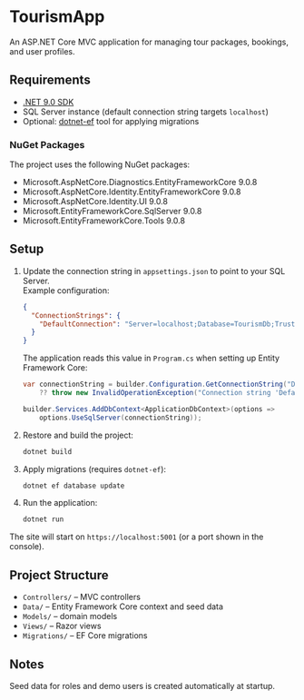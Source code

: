 # TourismApp

An ASP.NET Core MVC application for managing tour packages, bookings, and user profiles.

## Requirements

- [.NET 9.0 SDK](https://dotnet.microsoft.com/download)
- SQL Server instance (default connection string targets `localhost`)
- Optional: [dotnet-ef](https://learn.microsoft.com/ef/core/cli/dotnet) tool for applying migrations

### NuGet Packages
The project uses the following NuGet packages:

- Microsoft.AspNetCore.Diagnostics.EntityFrameworkCore 9.0.8
- Microsoft.AspNetCore.Identity.EntityFrameworkCore 9.0.8
- Microsoft.AspNetCore.Identity.UI 9.0.8
- Microsoft.EntityFrameworkCore.SqlServer 9.0.8
- Microsoft.EntityFrameworkCore.Tools 9.0.8

## Setup

1. Update the connection string in `appsettings.json` to point to your SQL Server.  
   Example configuration:

   ```json
   {
     "ConnectionStrings": {
       "DefaultConnection": "Server=localhost;Database=TourismDb;Trusted_Connection=True;TrustServerCertificate=True;MultipleActiveResultSets=true"
     }
   }
   ```

   The application reads this value in `Program.cs` when setting up Entity Framework Core:

   ```csharp
   var connectionString = builder.Configuration.GetConnectionString("DefaultConnection")
       ?? throw new InvalidOperationException("Connection string 'DefaultConnection' not found.");

   builder.Services.AddDbContext<ApplicationDbContext>(options =>
       options.UseSqlServer(connectionString));
   ```
2. Restore and build the project:

   ```bash
   dotnet build
   ```
3. Apply migrations (requires `dotnet-ef`):

   ```bash
   dotnet ef database update
   ```
4. Run the application:

   ```bash
   dotnet run
   ```

The site will start on `https://localhost:5001` (or a port shown in the console).

## Project Structure

- `Controllers/` – MVC controllers
- `Data/` – Entity Framework Core context and seed data
- `Models/` – domain models
- `Views/` – Razor views
- `Migrations/` – EF Core migrations

## Notes

Seed data for roles and demo users is created automatically at startup.
